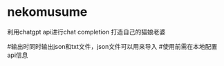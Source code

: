 # nekomusume
利用chatgpt api进行chat completion 打造自己的猫娘老婆

#输出时同时输出json和txt文件，json文件可以用来导入
#使用前需在本地配置api信息
